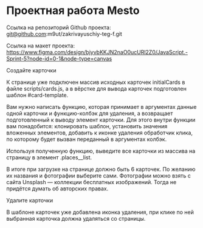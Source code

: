 # Проектная работа Mesto

Ссылка на репозиторий Github проекта: git@github.com:m9ut/zakrivayuschiy-teg-f.git

Ссылка на макет проекта: https://www.figma.com/design/bjyvbKKJN2naO0ucURl2Z0/JavaScript.-Sprint-5?node-id=0-1&node-type=canvas

Создайте карточки

К странице уже подключен массив исходных карточек initialCards в файле scripts/cards.js, а в вёрстке для вывода карточек подготовлен шаблон #card-template. 

Вам нужно написать функцию, которая принимает в аргументах данные одной карточки и функцию-колбэк для удаления, а возвращает подготовленный к выводу элемент карточки. Для этого внутри функции вам понадобится: 
клонировать шаблон, установить значения вложенных элементов, добавить к иконке удаления обработчик клика, по которому будет вызван переданный в аргументах колбэк.

Используя полученную функцию, выведите все карточки из массива на страницу в элемент .places__list.

В итоге при загрузке на странице должно быть 6 карточек. По желанию их названия и фотографии выберите сами. Фотографии можно взять с сайта Unsplash — коллекции бесплатных изображений. Тогда не придётся думать об авторских правах.

Удалите карточки

В шаблоне карточек уже добавлена иконка удаления, при клике по ней выбранная карточка должна удаляться со страницы.
